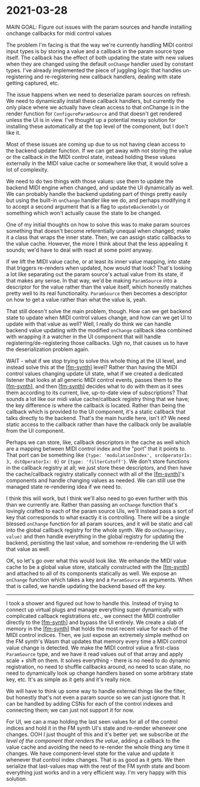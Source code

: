 # 2021-03-28

MAIN GOAL: Figure out issues with the param sources and handle installing onchange callbacks for midi control values

The problem I'm facing is that the way we're currently handling MIDI control input types is by storing a value and a callback in the param source type itself.  The callback has the effect of both updating the state with new values when they are changed using the default `onChange` handler used by constant types.  I've already implemented the piece of juggling logic that handles un-registering and re-registering new callback handlers, dealing with state getting captured, etc.

The issue happens when we need to deserialize param sources on refresh.  We need to dynamically install these callback handlers, but currently the only place where we actually have clean access to that onChange is in the render function for `ConfigureParamSource` and that doesn't get rendered unless the UI is in view.  I've thought up a potential messy solution for installing these automatically at the top level of the component, but I don't like it.

Most of these issues are coming up due to us not having clean access to the backend updater function.  If we can get away with not storing the value or the callback in the MIDI control state, instead holding these values externally in the MIDI value cache or somewhere like that, it would solve a lot of complexity.

We need to do two things with those values: use them to update the backend MIDI engine when changed, and update the UI dynamically as well.  We can probably handle the backend updating part of things pretty easily but using the built-in `onChange` handler like we do, and perhaps modifying it to accept a second argument that is a flag to `updateBackendOnly` or something which won't actually cause the state to be changed.

One of my initial thoughts on how to solve this was to make param sources something that doesn't become referentially unequal when changed; make it a class that wraps the inner state.  Then, we can assign static callbacks to the value cache.  However, the more I think about that the less appealing it sounds; we'd have to deal with react at some point anyway.

If we lift the MIDI value cache, or at least its inner value mapping, into state that triggers re-renders when updated, how would that look?  That's looking a lot like separating out the param source's actual value from its state, if that makes any sense.  In that way, we'd be making `ParamSource` into a descriptor for the value rather than the value itself, which honestly matches pretty well to its real functionality.  `ParamSource` then becomes a descriptor on how to get a value rather than what the value is, yeah.

That still doesn't solve the main problem, though.  How can we get backend state to update when MIDI control values change, and how can we get UI to update with that value as well?  Well, I really do think we can handle backend value updating with the modified `onChange` callback idea combined with wrapping it a watcher in the UI component that will handle registering/de-registering those callbacks.  Ugh no, that causes us to have the deserialization problem again.

WAIT - what if we stop trying to solve this whole thing at the UI level, and instead solve this at the [[fm-synth]] level?  Rather than having the MIDI control values changing update UI state, what if we created a dedicated listener that looks at all generic MIDI control events, passes them to the [[fm-synth]], and then [[fm-synth]] decides what to do with them as it sees them according to its current, live, up-to-date view of subscriptions?  That sounds a lot like our midi value cache/callback registry thing that we have; the key difference is where the callback is located.  Rather than being the callback which is provided to the UI component, it's a static callback that talks directly to the backend.  That's the main hurdle here, isn't it?  We need static access to the callback rather than have the callback only be available from the UI component.

Perhaps we can store, like, callback descriptors in the cache as well which are a mapping between MIDI control index and the "port" that it points to.  That port can be something like `{type: 'modulationIndex', srcOperatorIx: 3, dstOperatorIx: 0}` or `{type: 'filterCutoff'}`.  We don't store functions in the callback registry at all; we just store these descriptors, and then have the cache/callback registry statically connect with all of the [[fm-synth]]'s components and handle changing values as needed.  We can still use the managed state re-rendering idea if we need to.

I think this will work, but I think we'll also need to go even further with this than we currently are.  Rather than passing an `onChange` function that's lovingly crafted to each of the param source UIs, we'll instead pass a sort of key that corresponds to what exactly it is controlling.  There will be a single blessed `onChange` function for all param sources, and it will be static and call into the global callback registry for the whole synth.  We do `onChange(key, value)` and then handle everything in the global registry for updating the backend, persisting the last value, and somehow re-rendering the UI with that value as well.

OK, so let's go over what this would look like.  We enhande the MIDI value cache to be a global value store, statically constructed with the [[fm-synth]] and attached to all of its components statically as well.  We expose an `onChange` function which takes a key and a `ParamSource` as arguments.  When that is called, we handle updating the backend based off the key.

----

I took a shower and figured out how to handle this.  Instead of trying to connect up virtual plugs and manage everything super dynamically with complicated callback registrations etc., we connect the MIDI controller directly to the [[fm-synth]] and bypass the UI entirely.  We create a slab of memory in the [[fm-synth]] that holds the most recent value for each of the MIDI control indices.  Then, we just expose an extremely simple method on the FM synth's Wasm that updates that memory every time a MIDI control value change is detected.  We make the MIDI control value a first-class `ParamSource` type, and we have it read values out of that array and apply scale + shift on them.  It solves everything - there is no need to do dynamic registration, no need to shuffle callbacks around, no need to scan state, no need to dynamically look up change handlers based on some arbitrary state key, etc.  It's as simple as it gets and it's really nice.

We will have to think up some way to handle external things like the filter, but honestly that's not even a param source so we can just ignore that.  It can be handled by adding CSNs for each of the control indexes and connecting them; we can just not support it for now.

For UI, we can a map holding the last seen values for all of the control indices and hold it in the FM synth UI's state and re-render whenever one changes.  OOH I just thought of this and it's better yet: we subscribe *at the level of the component that renders the value*, adding a callback to the value cache and avoiding the need to re-render the whole thing any time it changes.  We have component-level state for the value and update it whenever that control index changes.  That is as good as it gets.  We then serialize that last-values map with the rest of the FM synth state and boom everything just works and in a very efficient way.  I'm very happy with this solution.

[//begin]: # "Autogenerated link references for markdown compatibility"
[fm-synth]: fm-synth "FM Synthesizer"
[//end]: # "Autogenerated link references"
